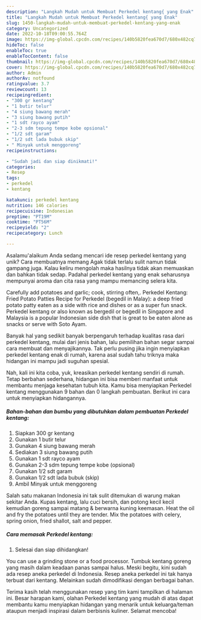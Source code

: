 ```yaml
---
description: "Langkah Mudah untuk Membuat Perkedel kentang{ yang Enak"
title: "Langkah Mudah untuk Membuat Perkedel kentang{ yang Enak"
slug: 1450-langkah-mudah-untuk-membuat-perkedel-kentang-yang-enak
category: Uncategorized
date: 2022-10-18T09:00:55.764Z
image: https://img-global.cpcdn.com/recipes/140b5820fea670d7/680x482cq70/perkedel-kentang-foto-resep-utama.jpg
hideToc: false
enableToc: true
enableTocContent: false
thumbnail: https://img-global.cpcdn.com/recipes/140b5820fea670d7/680x482cq70/perkedel-kentang-foto-resep-utama.jpg
cover: https://img-global.cpcdn.com/recipes/140b5820fea670d7/680x482cq70/perkedel-kentang-foto-resep-utama.jpg
author: Admin
authorAv: notfound
ratingvalue: 3.7
reviewcount: 13
recipeingredient:
- "300 gr kentang"
- "1 butir telur"
- "4 siung bawang merah"
- "3 siung bawang putih"
- "1 sdt rayco ayam"
- "2-3 sdm tepung tempe kobe opsional"
- "1/2 sdt garam"
- "1/2 sdt lada bubuk skip"
- " Minyak untuk menggoreng"
recipeinstructions:

- "Sudah jadi dan siap dinikmati!"
categories:
- Resep
tags:
- perkedel
- kentang

katakunci: perkedel kentang 
nutrition: 146 calories
recipecuisine: Indonesian
preptime: "PT19M"
cooktime: "PT56M"
recipeyield: "2"
recipecategory: Lunch

---
```



Asalamu'alaikum Anda sedang mencari ide resep perkedel kentang yang unik? Cara membuatnya memang Agak tidak terlalu sulit namun tidak gampang juga. Kalau keliru mengolah maka hasilnya tidak akan memuaskan dan bahkan tidak sedap. Padahal perkedel kentang yang enak seharusnya mempunyai aroma dan cita rasa yang mampu memancing selera kita.


Carefully add potatoes and garlic; cook, stirring often,. Perkedel Kentang: Fried Potato Patties Recipe for Perkedel (begedil in Malay): a deep fried potato patty eaten as a side with rice and dishes or as a super fun snack. Perkedel kentang or also known as bergedil or begedil in Singapore and Malaysia is a popular Indonesian side dish that is great to be eaten alone as snacks or serve with Soto Ayam.

Banyak hal yang sedikit banyak berpengaruh terhadap kualitas rasa dari perkedel kentang, mulai dari jenis bahan, lalu pemilihan bahan segar sampai cara membuat dan menyajikannya. Tak perlu pusing jika ingin menyiapkan perkedel kentang enak di rumah, karena asal sudah tahu triknya maka hidangan ini mampu jadi suguhan spesial.


Nah, kali ini kita coba, yuk, kreasikan perkedel kentang sendiri di rumah. Tetap berbahan sederhana, hidangan ini bisa memberi manfaat untuk membantu menjaga kesehatan tubuh kita. Kamu bisa menyiapkan Perkedel kentang menggunakan 9 bahan dan 0 langkah pembuatan. Berikut ini cara untuk menyiapkan hidangannya.

<!--inarticleads1-->

##### Bahan-bahan dan bumbu yang dibutuhkan dalam pembuatan Perkedel kentang:

1. Siapkan 300 gr kentang
1. Gunakan 1 butir telur
1. Gunakan 4 siung bawang merah
1. Sediakan 3 siung bawang putih
1. Gunakan 1 sdt rayco ayam
1. Gunakan 2-3 sdm tepung tempe kobe (opsional)
1. Gunakan 1/2 sdt garam
1. Gunakan 1/2 sdt lada bubuk (skip)
1. Ambil  Minyak untuk menggoreng


Salah satu makanan Indonesia ini tak sulit ditemukan di warung makan sekitar Anda. Kupas kentang, lalu cuci bersih, dan potong kecil kecil kemudian goreng sampai matang &amp; berwarna kuning keemasan. Heat the oil and fry the potatoes until they are tender. Mix the potatoes with celery, spring onion, fried shallot, salt and pepper. 

<!--inarticleads2-->

##### Cara memasak Perkedel kentang:


1. Selesai dan siap dihidangkan!

You can use a grinding stone or a food processor. Tumbuk kentang goreng yang masih dalam keadaan panas sampai halus. Meski begitu, kini sudah ada resep aneka perkedel di Indonesia. Resep aneka perkedel ini tak hanya terbuat dari kentang. Melainkan sudah dimodifikasi dengan berbagai bahan. 

Terima kasih telah menggunakan resep yang tim kami tampilkan di halaman ini. Besar harapan kami, olahan Perkedel kentang yang mudah di atas dapat membantu kamu menyiapkan hidangan yang menarik untuk keluarga/teman ataupun menjadi inspirasi dalam berbisnis kuliner. Selamat mencoba!

